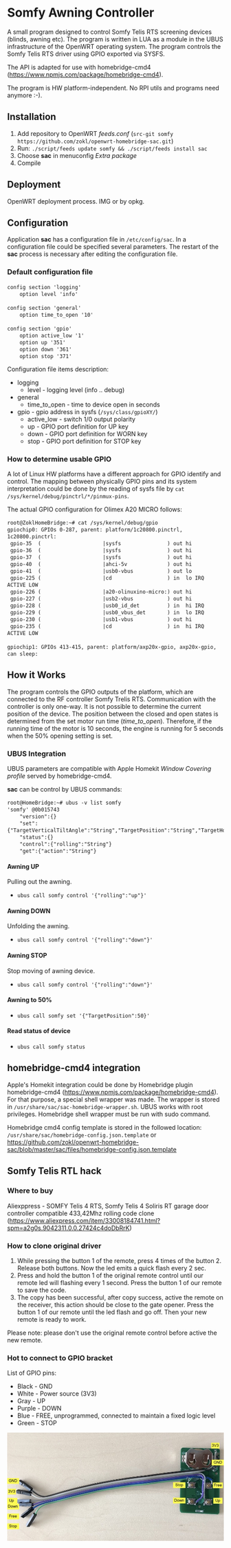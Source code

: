 # Somfy Awning Controller

A small program designed to control Somfy Telis RTS screening devices (blinds, awning etc). The program is written in LUA as a module in the UBUS infrastructure of the OpenWRT operating system. The program controls the Somfy Telis RTS driver using GPIO exported via SYSFS.

The API is adapted for use with homebridge-cmd4 (https://www.npmjs.com/package/homebridge-cmd4).

The program is HW platform-independent. No RPI utils and programs need anymore :-).

## Installation

1. Add repository to OpenWRT *feeds.conf* (`src-git somfy https://github.com/zokl/openwrt-homebridge-sac.git`)
2. Run: `./script/feeds update somfy && ./script/feeds install sac`
2. Choose **sac** in menuconfig *Extra package*
3. Compile

## Deployment

OpenWRT deployment process. IMG or by opkg.

## Configuration

Application **sac** has a configuration file in `/etc/config/sac`. In a configuration file could be specified several parameters. The restart of the **sac** process is necessary after editing the configuration file. 

### Default configuration file
```
config section 'logging'
    option level 'info'

config section 'general'
    option time_to_open '10'

config section 'gpio'
    option active_low '1'
    option up '351'
    option down '361'
    option stop '371'
```
Configuration file items description:
* logging
  * level - logging level (info .. debug)
* general
  * time_to_open - time to device open in seconds
* gpio - gpio address in sysfs (`/sys/class/gpioXY/`)
  * active_low - switch 1/0 output polarity
  * up - GPIO port definition for UP key 
  * down - GPIO port definition for WORN key
  * stop - GPIO port definition for STOP key
  
### How to determine usable GPIO

A lot of Linux HW platforms have a different approach for GPIO identify and control. The mapping between physically GPIO pins and its system interpretation could be done by the reading of sysfs file by `cat /sys/kernel/debug/pinctrl/*/pinmux-pins`.


The actual GPIO configuration for Olimex A20 MICRO follows:
```
root@ZoklHomeBridge:~# cat /sys/kernel/debug/gpio
gpiochip0: GPIOs 0-287, parent: platform/1c20800.pinctrl, 1c20800.pinctrl:
 gpio-35  (                    |sysfs               ) out hi
 gpio-36  (                    |sysfs               ) out hi
 gpio-37  (                    |sysfs               ) out hi
 gpio-40  (                    |ahci-5v             ) out hi
 gpio-41  (                    |usb0-vbus           ) out lo
 gpio-225 (                    |cd                  ) in  lo IRQ ACTIVE LOW
 gpio-226 (                    |a20-olinuxino-micro:) out hi
 gpio-227 (                    |usb2-vbus           ) out hi
 gpio-228 (                    |usb0_id_det         ) in  hi IRQ
 gpio-229 (                    |usb0_vbus_det       ) in  lo IRQ
 gpio-230 (                    |usb1-vbus           ) out hi
 gpio-235 (                    |cd                  ) in  hi IRQ ACTIVE LOW

gpiochip1: GPIOs 413-415, parent: platform/axp20x-gpio, axp20x-gpio, can sleep:
```


## How it Works

The program controls the GPIO outputs of the platform, which are connected to the RF controller Somfy Trelis RTS. Communication with the controller is only one-way. It is not possible to determine the current position of the device. The position between the closed and open states is determined from the set motor run time (*time_to_open*). Therefore, if the running time of the motor is 10 seconds, the engine is running for 5 seconds when the 50% opening setting is set.

### UBUS Integration

UBUS parameters are compatible with Apple Homekit *Window Covering profile* served by homebridge-cmd4.

**sac** can be control by UBUS commands:
```
root@HomeBridge:~# ubus -v list somfy
'somfy' @0b015743
	"version":{}
	"set":{"TargetVerticalTiltAngle":"String","TargetPosition":"String","TargetHorizontalTiltAngle":"String"}
	"status":{}
	"control":{"rolling":"String"}
	"get":{"action":"String"}
 ```
 
#### Awning UP
Pulling out the awning.

* `ubus call somfy control '{"rolling":"up"}'`
 
#### Awning DOWN
Unfolding the awning.

* `ubus call somfy control '{"rolling":"down"}'`

#### Awning STOP
Stop moving of awning device.

* `ubus call somfy control '{"rolling":"down"}'`

#### Awning to 50%
* `ubus call somfy set '{"TargetPosition":50}'`

#### Read status of device
* `ubus call somfy status`


## homebridge-cmd4 integration

Apple's Homekit integration could be done by Homebridge plugin homebridge-cmd4 (https://www.npmjs.com/package/homebridge-cmd4). For that purpose, a special shell wrapper was made. The wrapper is stored in `/usr/share/sac/sac-homebridge-wrapper.sh`. UBUS works with root privileges. Homebridge shell wrapper must be run with sudo command. 

Homebridge cmd4 config template is stored in the followed location: `/usr/share/sac/homebridge-config.json.template` or https://github.com/zokl/openwrt-homebridge-sac/blob/master/sac/files/homebridge-config.json.template

## Somfy Telis RTL hack

### Where to buy

Aliexppress - SOMFY Telis 4 RTS, Somfy Telis 4 Soliris RT garage door controller compatible 433,42Mhz rolling code clone (https://www.aliexpress.com/item/33008184741.html?spm=a2g0s.9042311.0.0.27424c4doDbRrK)

### How to clone original driver
1. While pressing the button 1 of the remote, press 4 times of the button 2. Release both buttons. Now the led emits a quick flash every 2 sec.
2. Press and hold the button 1 of the original remote control until our remote led will flashing every 1 second. Press the button 1 of our remote to save the code.
3. The copy has been successful, after copy success, active the remote on the receiver, this action should be close to the gate opener. Press the button 1 of our remote until the led flash and go off. Then your new remote is ready to work.

Please note: please don't use the original remote control before active the new remote.

### Hot to connect to GPIO bracket

List of GPIO pins:

* Black - GND
* White - Power source (3V3)
* Gray - UP
* Purple - DOWN
* Blue - FREE, unprogrammed, connected to maintain a fixed logic level
* Green - STOP

![Somfy Telis RTS4 interconnection](/Somfy_Telis_RTS4.jpeg)
